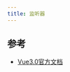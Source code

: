 ```yaml
---
title: 监听器
---
```




## 参考

- [Vue3.0官方文档](https://cn.vuejs.org/guide/essentials/watchers.html#deep-watchers)
